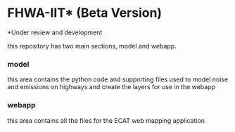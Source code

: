 # FHWA-IIT* (Beta Version)
*Under review and development

this repository has two main sections, model and webapp.

### model
this area contains the python code and supporting files used to model noise
and emissions on highways and create the layers for use in the webapp


### webapp 
this area contains all the files for the ECAT web mapping application



